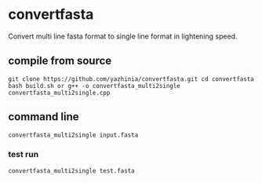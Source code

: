 # convertfasta
Convert multi line fasta format to single line format in lightening speed.


## compile from source
`git clone https://github.com/yazhinia/convertfasta.git
cd convertfasta
bash build.sh or g++ -o convertfasta_multi2single convertfasta_multi2single.cpp`

## command line
`convertfasta_multi2single input.fasta`

### test run
`convertfasta_multi2single test.fasta`
